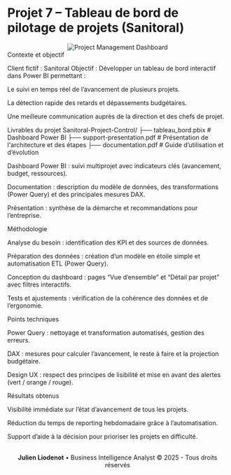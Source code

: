 # Projet 7 – Tableau de bord de pilotage de projets (Sanitoral)
<div align="center"> <img src="https://images.unsplash.com/photo-1460925895917-afdab827c52f?w=800&h=300&fit=crop" alt="Project Management Dashboard" /> </div>
Contexte et objectif

Client fictif : Sanitoral
Objectif : Développer un tableau de bord interactif dans Power BI permettant :

Le suivi en temps réel de l’avancement de plusieurs projets.

La détection rapide des retards et dépassements budgétaires.

Une meilleure communication auprès de la direction et des chefs de projet.

Livrables du projet
Sanitoral-Project-Control/
├── tableau_bord.pbix          # Dashboard Power BI
├── support-presentation.pdf   # Présentation de l'architecture et des étapes
├── documentation.pdf          # Guide d’utilisation et d’évolution


Dashboard Power BI : suivi multiprojet avec indicateurs clés (avancement, budget, ressources).

Documentation : description du modèle de données, des transformations (Power Query) et des principales mesures DAX.

Présentation : synthèse de la démarche et recommandations pour l’entreprise.

Méthodologie

Analyse du besoin : identification des KPI et des sources de données.

Préparation des données : création d’un modèle en étoile simple et automatisation ETL (Power Query).

Conception du dashboard : pages “Vue d’ensemble” et “Détail par projet” avec filtres interactifs.

Tests et ajustements : vérification de la cohérence des données et de l’ergonomie.

Points techniques

Power Query : nettoyage et transformation automatisés, gestion des erreurs.

DAX : mesures pour calculer l’avancement, le reste à faire et la projection budgétaire.

Design UX : respect des principes de lisibilité et mise en avant des alertes (vert / orange / rouge).

Résultats obtenus

Visibilité immédiate sur l’état d’avancement de tous les projets.

Réduction du temps de reporting hebdomadaire grâce à l’automatisation.

Support d’aide à la décision pour prioriser les projets en difficulté.

<div align="center"> <br/> <strong>Julien Liodenot</strong> • Business Intelligence Analyst © 2025 - Tous droits réservés </div>